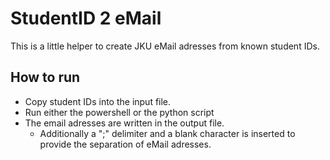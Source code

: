 # StudentID 2 eMail
This is a little helper to create JKU eMail adresses from known student IDs.

## How to run
* Copy student IDs into the input file.
* Run either the powershell or the python script
* The email adresses are written in the output file.
    * Additionally a ";" delimiter and a blank character is inserted to provide the separation of eMail adresses.